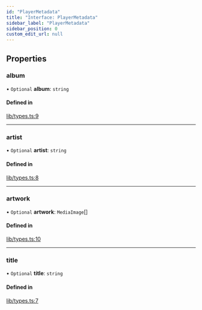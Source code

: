 ```yaml
---
id: "PlayerMetadata"
title: "Interface: PlayerMetadata"
sidebar_label: "PlayerMetadata"
sidebar_position: 0
custom_edit_url: null
---
```


## Properties

### album

• `Optional` **album**: `string`

#### Defined in

[lib/types.ts:9](https://github.com/RedstoneWizard08/YouTubePlayer/blob/efef6d9/lib/types.ts#L9)

___

### artist

• `Optional` **artist**: `string`

#### Defined in

[lib/types.ts:8](https://github.com/RedstoneWizard08/YouTubePlayer/blob/efef6d9/lib/types.ts#L8)

___

### artwork

• `Optional` **artwork**: `MediaImage`[]

#### Defined in

[lib/types.ts:10](https://github.com/RedstoneWizard08/YouTubePlayer/blob/efef6d9/lib/types.ts#L10)

___

### title

• `Optional` **title**: `string`

#### Defined in

[lib/types.ts:7](https://github.com/RedstoneWizard08/YouTubePlayer/blob/efef6d9/lib/types.ts#L7)
